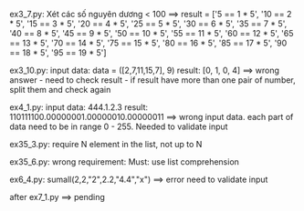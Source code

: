 ex3_7.py: 
    Xét các số nguyên dương < 100 
        ==> result = ['5 == 1 * 5', '10 == 2 * 5', '15 == 3 * 5', '20 == 4 * 5', '25 == 5 * 5', '30 == 6 * 5', '35 == 7 * 5', '40 == 8 * 5', '45 == 9 * 5', '50 == 10 * 5', '55 == 11 * 5', '60 == 12 * 5', '65 == 13 * 5', '70 == 14 * 5', '75 == 15 * 5', '80 == 16 * 5', '85 == 17 * 5', '90 == 18 * 5', '95 == 19 * 5']

ex3_10.py:
    input data: data = ([2,7,11,15,7], 9) 
    result: [0, 1, 0, 4]
    ==> wrong answer
        - need to check result
        - if result have more than one pair of number, split them and check again

ex4_1.py:
    input data: 444.1.2.3
    result: 110111100.00000001.00000010.00000011
    ==> wrong input data. each part of data need to be in range 0 - 255. Needed to validate input

ex35_3.py:
    require N element in the list, not up to N

ex35_6.py:
    wrong requirement: Must: use list comprehension

ex6_4.py:
    sumall(2,2,"2",2.2,"4.4","x") ==> error
    need to validate input

after ex7_1.py ==> pending